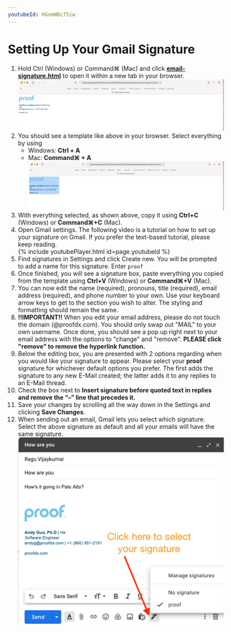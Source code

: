 ```yaml
---
youtubeId: HGomWBcT5iw
---
```


# Setting Up Your Gmail Signature


1. Hold Ctrl (Windows) or Command⌘ (Mac) and click **[email-signature.html](https://htmlpreview.github.io/?https://github.com/ProofDx/signature/blob/master/email-signature.html)** to open it within a new tab in your browser.   
    ![browser0](images/browser0.png)
2. You should see a template like above in your browser. Select everything by using 
    - Windows: **Ctrl + A**
    - Mac: **Command⌘ + A**
    ![browser1](images/browser1.png)
3. With everything selected, as shown above, copy it using **Ctrl+C** (Windows) or **Command⌘+C** (Mac). 
4. Open Gmail settings. The following video is a tutorial on how to set up your signature on Gmail. If you prefer the text-based tutorial, please keep reading.  
    {% include youtubePlayer.html id=page.youtubeId %}
5. Find signatures in Settings and click Create new. You will be prompted to add a name for this signature. Enter `proof`
6. Once finished, you will see a signature box, paste everything you copied from the template using **Ctrl+V** (Windows) or **Command⌘+V** (Mac). 
7. You can now edit the name (required), pronouns, title (required), email address (required), and phone number to your own. Use your keyboard arrow keys to get to the section you wish to alter. The styling and formatting should remain the same.
8. **!!IMPORTANT!!** When you edit your email address, please do not touch the domain (@proofdx.com). You should only swap out "MAIL" to your own username. Once done, you should see a pop up right next to your email address with the options to "change" and "remove". **PLEASE click "remove" to remove the hyperlink function.**
9. Below the editing box, you are presented with 2 options regarding when you would like your signature to appear. Please select your **proof** signature for whichever default options you prefer. The first adds the signature to any new E-Mail created; the latter adds it to any replies to an E-Mail thread.
10. Check the box next to **Insert signature before quoted text in replies and remove the “–” line that precedes it.**
11. Save your changes by scrolling all the way down in the Settings and clicking **Save Changes**.
12. When sending out an email, Gmail lets you select which signature. Select the above signature as default and all your emails will have the same signature. ![setting4](images/setting4.png)


<script src="http://code.jquery.com/jquery-1.4.2.min.js"></script> <script> var x = document.getElementsByClassName("site-footer-credits"); setTimeout(() => { x[0].remove(); }, 10); </script>
